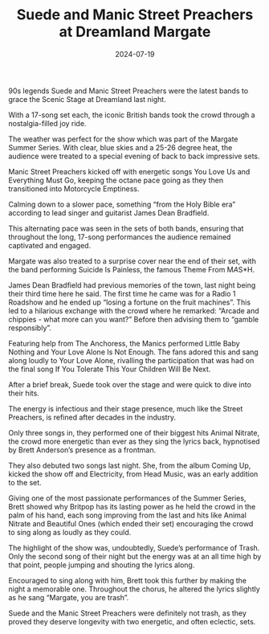 ﻿---
layout: default
title: Suede and Manic Street Preachers at Dreamland Margate
description:
date: '2024-07-19'
categories:
  - Live
lat: 51.38520296950843
long: 1.3772345153434356
---

90s legends Suede and Manic Street Preachers were the latest bands to grace the Scenic Stage at Dreamland last night.

With a 17-song set each, the iconic British bands took the crowd through a nostalgia-filled joy ride.

The weather was perfect for the show which was part of the Margate Summer Series. With clear, blue skies and a 25-26 degree heat, the audience were treated to a special evening of back to back impressive sets.

Manic Street Preachers kicked off with energetic songs You Love Us and Everything Must Go, keeping the octane pace going as they then transitioned into Motorcycle Emptiness.

Calming down to a slower pace, something “from the Holy Bible era” according to lead singer and guitarist James Dean Bradfield.

This alternating pace was seen in the sets of both bands, ensuring that throughout the long, 17-song performances the audience remained captivated and engaged.

Margate was also treated to a surprise cover near the end of their set, with the band performing Suicide Is Painless, the famous Theme From M*A*S\*H.

James Dean Bradfield had previous memories of the town, last night being their third time here he said. The first time he came was for a Radio 1 Roadshow and he ended up “losing a fortune on the fruit machines”. This led to a hilarious exchange with the crowd where he remarked: “Arcade and chippies - what more can you want?” Before then advising them to “gamble responsibly”.

Featuring help from The Anchoress, the Manics performed Little Baby Nothing and Your Love Alone Is Not Enough. The fans adored this and sang along loudly to Your Love Alone, rivalling the participation that was had on the final song If You Tolerate This Your Children Will Be Next.

After a brief break, Suede took over the stage and were quick to dive into their hits.

The energy is infectious and their stage presence, much like the Street Preachers, is refined after decades in the industry.

Only three songs in, they performed one of their biggest hits Animal Nitrate, the crowd more energetic than ever as they sing the lyrics back, hypnotised by Brett Anderson’s presence as a frontman.

They also debuted two songs last night. She, from the album Coming Up, kicked the show off and Electricity, from Head Music, was an early addition to the set.

Giving one of the most passionate performances of the Summer Series, Brett showed why Britpop has its lasting power as he held the crowd in the palm of his hand, each song improving from the last and hits like Animal Nitrate and Beautiful Ones (which ended their set) encouraging the crowd to sing along as loudly as they could.

The highlight of the show was, undoubtedly, Suede’s performance of Trash. Only the second song of their night but the energy was at an all time high by that point, people jumping and shouting the lyrics along.

Encouraged to sing along with him, Brett took this further by making the night a memorable one. Throughout the chorus, he altered the lyrics slightly as he sang “Margate, you are trash”.

Suede and the Manic Street Preachers were definitely not trash, as they proved they deserve longevity with two energetic, and often eclectic, sets.
